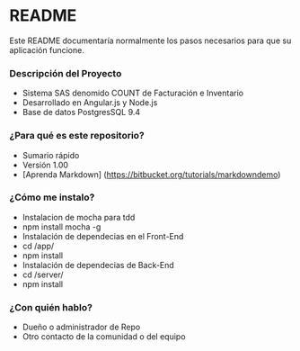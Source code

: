 # README #

Este README documentaría normalmente los pasos necesarios para que su aplicación funcione.

### Descripción del Proyecto
* Sistema SAS denomido COUNT de Facturación e Inventario
* Desarrollado en Angular.js y Node.js
* Base de datos PostgresSQL 9.4

### ¿Para qué es este repositorio? ###

* Sumario rápido
* Versión 1.00
* [Aprenda Markdown] (https://bitbucket.org/tutorials/markdowndemo)

### ¿Cómo me instalo? ###
* Instalacion de mocha para tdd
* npm install mocha -g
* Instalación de dependecias en el Front-End
* cd /app/ 
* npm install
* Instalación de dependecias de Back-End
* cd /server/
* npm install

### ¿Con quién hablo? ###

* Dueño o administrador de Repo
* Otro contacto de la comunidad o del equipo